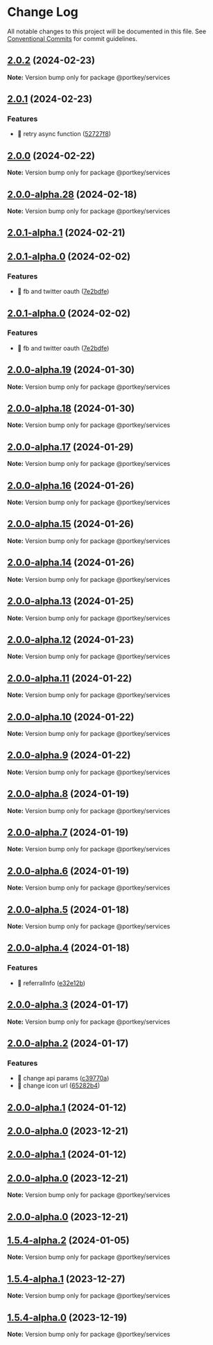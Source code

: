 # Change Log

All notable changes to this project will be documented in this file.
See [Conventional Commits](https://conventionalcommits.org) for commit guidelines.

## [2.0.2](https://github.com/Portkey-Wallet/portkey-web/compare/v2.0.1...v2.0.2) (2024-02-23)

**Note:** Version bump only for package @portkey/services

## [2.0.1](https://github.com/Portkey-Wallet/portkey-web/compare/v2.0.0...v2.0.1) (2024-02-23)

### Features

- 🎸 retry async function ([52727f8](https://github.com/Portkey-Wallet/portkey-web/commit/52727f8c101d71fec9ebf9c43ef3401e6fd591a2))

## [2.0.0](https://github.com/Portkey-Wallet/portkey-web/compare/v2.0.0-alpha.28...v2.0.0) (2024-02-22)

**Note:** Version bump only for package @portkey/services

## [2.0.0-alpha.28](https://github.com/Portkey-Wallet/portkey-web/compare/v2.0.0-alpha.27...v2.0.0-alpha.28) (2024-02-18)

**Note:** Version bump only for package @portkey/services

## [2.0.1-alpha.1](https://github.com/Portkey-Wallet/portkey-web/compare/v2.0.0-alpha.28...v2.0.1-alpha.1) (2024-02-21)

## [2.0.1-alpha.0](https://github.com/Portkey-Wallet/portkey-web/compare/v2.0.0-alpha.19...v2.0.1-alpha.0) (2024-02-02)

### Features

- 🎸 fb and twitter oauth ([7e2bdfe](https://github.com/Portkey-Wallet/portkey-web/commit/7e2bdfe652af24885215c4d7509f64950abd490e))

## [2.0.1-alpha.0](https://github.com/Portkey-Wallet/portkey-web/compare/v2.0.0-alpha.19...v2.0.1-alpha.0) (2024-02-02)

### Features

- 🎸 fb and twitter oauth ([7e2bdfe](https://github.com/Portkey-Wallet/portkey-web/commit/7e2bdfe652af24885215c4d7509f64950abd490e))

## [2.0.0-alpha.19](https://github.com/Portkey-Wallet/portkey-web/compare/v2.0.0-alpha.18...v2.0.0-alpha.19) (2024-01-30)

**Note:** Version bump only for package @portkey/services

## [2.0.0-alpha.18](https://github.com/Portkey-Wallet/portkey-web/compare/v2.0.0-alpha.17...v2.0.0-alpha.18) (2024-01-30)

**Note:** Version bump only for package @portkey/services

## [2.0.0-alpha.17](https://github.com/Portkey-Wallet/portkey-web/compare/v2.0.0-alpha.16...v2.0.0-alpha.17) (2024-01-29)

**Note:** Version bump only for package @portkey/services

## [2.0.0-alpha.16](https://github.com/Portkey-Wallet/portkey-web/compare/v2.0.0-alpha.15...v2.0.0-alpha.16) (2024-01-26)

**Note:** Version bump only for package @portkey/services

## [2.0.0-alpha.15](https://github.com/Portkey-Wallet/portkey-web/compare/v2.0.0-alpha.14...v2.0.0-alpha.15) (2024-01-26)

**Note:** Version bump only for package @portkey/services

## [2.0.0-alpha.14](https://github.com/Portkey-Wallet/portkey-web/compare/v2.0.0-alpha.13...v2.0.0-alpha.14) (2024-01-26)

**Note:** Version bump only for package @portkey/services

## [2.0.0-alpha.13](https://github.com/Portkey-Wallet/portkey-web/compare/v2.0.0-alpha.12...v2.0.0-alpha.13) (2024-01-25)

**Note:** Version bump only for package @portkey/services

## [2.0.0-alpha.12](https://github.com/Portkey-Wallet/portkey-web/compare/v2.0.0-alpha.11...v2.0.0-alpha.12) (2024-01-23)

**Note:** Version bump only for package @portkey/services

## [2.0.0-alpha.11](https://github.com/Portkey-Wallet/portkey-web/compare/v2.0.0-alpha.10...v2.0.0-alpha.11) (2024-01-22)

**Note:** Version bump only for package @portkey/services

## [2.0.0-alpha.10](https://github.com/Portkey-Wallet/portkey-web/compare/v2.0.0-alpha.9...v2.0.0-alpha.10) (2024-01-22)

**Note:** Version bump only for package @portkey/services

## [2.0.0-alpha.9](https://github.com/Portkey-Wallet/portkey-web/compare/v2.0.0-alpha.8...v2.0.0-alpha.9) (2024-01-22)

**Note:** Version bump only for package @portkey/services

## [2.0.0-alpha.8](https://github.com/Portkey-Wallet/portkey-web/compare/v2.0.0-alpha.7...v2.0.0-alpha.8) (2024-01-19)

**Note:** Version bump only for package @portkey/services

## [2.0.0-alpha.7](https://github.com/Portkey-Wallet/portkey-web/compare/v2.0.0-alpha.6...v2.0.0-alpha.7) (2024-01-19)

**Note:** Version bump only for package @portkey/services

## [2.0.0-alpha.6](https://github.com/Portkey-Wallet/portkey-web/compare/v2.0.0-alpha.5...v2.0.0-alpha.6) (2024-01-19)

**Note:** Version bump only for package @portkey/services

## [2.0.0-alpha.5](https://github.com/Portkey-Wallet/portkey-web/compare/v2.0.0-alpha.4...v2.0.0-alpha.5) (2024-01-18)

**Note:** Version bump only for package @portkey/services

## [2.0.0-alpha.4](https://github.com/Portkey-Wallet/portkey-web/compare/v2.0.0-alpha.3...v2.0.0-alpha.4) (2024-01-18)

### Features

- 🎸 referralInfo ([e32e12b](https://github.com/Portkey-Wallet/portkey-web/commit/e32e12bc15eef894496f2093ad58c7dc192a1529))

## [2.0.0-alpha.3](https://github.com/Portkey-Wallet/portkey-web/compare/v2.0.0-alpha.2...v2.0.0-alpha.3) (2024-01-17)

**Note:** Version bump only for package @portkey/services

## [2.0.0-alpha.2](https://github.com/Portkey-Wallet/portkey-web/compare/v1.5.5-alpha.2...v2.0.0-alpha.2) (2024-01-17)

### Features

- 🎸 change api params ([c39770a](https://github.com/Portkey-Wallet/portkey-web/commit/c39770a5ba3444b3eaf73f34e5462351b9eefbb3))
- 🎸 change icon url ([65282b4](https://github.com/Portkey-Wallet/portkey-web/commit/65282b4523bb3fc4cc8d2ba8607213ad47700d2d))

## [2.0.0-alpha.1](https://github.com/Portkey-Wallet/portkey-web/compare/v1.5.5-alpha.0...v2.0.0-alpha.1) (2024-01-12)

## [2.0.0-alpha.0](https://github.com/Portkey-Wallet/portkey-web/compare/v1.5.4-alpha.0...v2.0.0-alpha.0) (2023-12-21)

## [2.0.0-alpha.1](https://github.com/Portkey-Wallet/portkey-web/compare/v1.5.4-alpha.2...v2.0.0-alpha.1) (2024-01-12)

## [2.0.0-alpha.0](https://github.com/Portkey-Wallet/portkey-web/compare/v1.5.4-alpha.0...v2.0.0-alpha.0) (2023-12-21)

**Note:** Version bump only for package @portkey/services

## [2.0.0-alpha.0](https://github.com/Portkey-Wallet/portkey-web/compare/v1.5.4-alpha.0...v2.0.0-alpha.0) (2023-12-21)

## [1.5.4-alpha.2](https://github.com/Portkey-Wallet/portkey-web/compare/v1.5.4-alpha.1...v1.5.4-alpha.2) (2024-01-05)

**Note:** Version bump only for package @portkey/services

## [1.5.4-alpha.1](https://github.com/Portkey-Wallet/portkey-web/compare/v1.5.4-alpha.0...v1.5.4-alpha.1) (2023-12-27)

**Note:** Version bump only for package @portkey/services

## [1.5.4-alpha.0](https://github.com/Portkey-Wallet/portkey-web/compare/v1.5.3...v1.5.4-alpha.0) (2023-12-19)

**Note:** Version bump only for package @portkey/services

